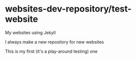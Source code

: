 # websites-dev-repository/test-website
My websites using Jekyll

I always make a new repository for new websites



This is my first (it's a play-around testing) one
